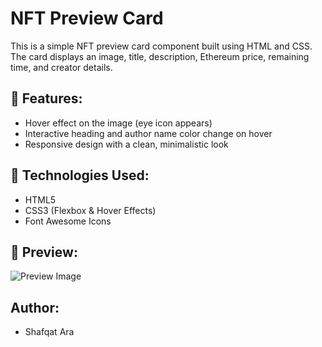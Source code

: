 # NFT Preview Card

This is a simple NFT preview card component built using HTML and CSS. The card displays an image, title, description, Ethereum price, remaining time, and creator details.

## 🔹 Features:
- Hover effect on the image (eye icon appears)
- Interactive heading and author name color change on hover
- Responsive design with a clean, minimalistic look

## 📂 Technologies Used:
- HTML5
- CSS3 (Flexbox & Hover Effects)
- Font Awesome Icons

## 📸 Preview:
![Preview Image](![image](https://github.com/user-attachments/assets/fd558197-d6b8-461c-92e4-6029a74cb36f)
) 

## Author:
- Shafqat Ara

